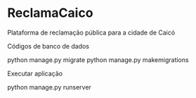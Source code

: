 # ReclamaCaico
 Plataforma de reclamação pública para a cidade de Caicó

 Códigos de banco de dados


 python manage.py migrate
 python manage.py makemigrations

 Executar aplicação

 
 python manage.py runserver
